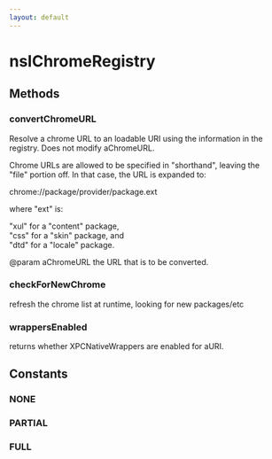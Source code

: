 ```yaml
---
layout: default
---
```


# nsIChromeRegistry #

## Methods ##

### convertChromeURL ###
  
Resolve a chrome URL to an loadable URI using the information in the  
registry. Does not modify aChromeURL.  
  
Chrome URLs are allowed to be specified in "shorthand", leaving the  
"file" portion off. In that case, the URL is expanded to:  
  
  chrome://package/provider/package.ext  
  
where "ext" is:  
  
  "xul" for a "content" package,  
  "css" for a "skin" package, and  
  "dtd" for a "locale" package.  
  
@param aChromeURL the URL that is to be converted.  
  

### checkForNewChrome ###
  
refresh the chrome list at runtime, looking for new packages/etc  
  

### wrappersEnabled ###
  
returns whether XPCNativeWrappers are enabled for aURI.  
  

## Constants ##

### NONE ###

### PARTIAL ###

### FULL ###

